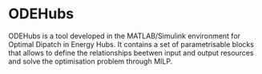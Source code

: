 # ODEHubs
ODEHubs is a tool developed in the MATLAB/Simulink environment for Optimal Dipatch in Energy Hubs.
It contains a set of parametrisable blocks that allows to define the relationships beetwen input
and output resources and solve the optimisation problem through MILP.
